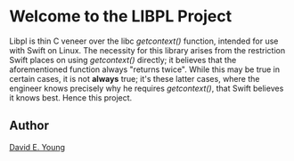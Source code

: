 
# Welcome to the LIBPL Project #

Libpl is thin C veneer over the libc _getcontext()_ function, intended for use with Swift on Linux. The necessity for
this library arises from the restriction Swift places on using _getcontext()_ directly; it believes that the
aforementioned function always "returns twice". While this may be true in certain cases, it is not **always** true; it's
these latter cases, where the engineer knows precisely why he requires _getcontext()_, that Swift believes it knows
best. Hence this project.

## Author ##

[David E. Young](bosshog@passivelogic.com)
